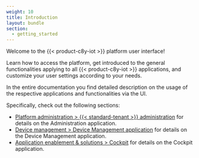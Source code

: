 ```yaml
---
weight: 10
title: Introduction
layout: bundle
section:
  - getting_started
---
```


Welcome to the {{< product-c8y-iot >}} platform user interface!

Learn how to access the platform, get introduced to the general functionalities applying to all {{< product-c8y-iot >}} applications, and customize your user settings according to your needs.

In the entire documentation you find detailed description on the usage of the respective applications and functionalities via the UI.

Specifically, check out the following sections:

- [Platform administration > {{< standard-tenant >}} administration](/standard-tenant/) for details on the Administration application.
- [Device management > Device Management application](/device-management-application/) for details on the Device Management application.
- [Application enablement & solutions > Cockpit](/cockpit/) for details on the Cockpit application.

